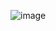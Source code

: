 ![image](https://user-images.githubusercontent.com/122670933/216581214-12044f5d-dd7a-4cbb-ae2f-00afbb9820af.png)
